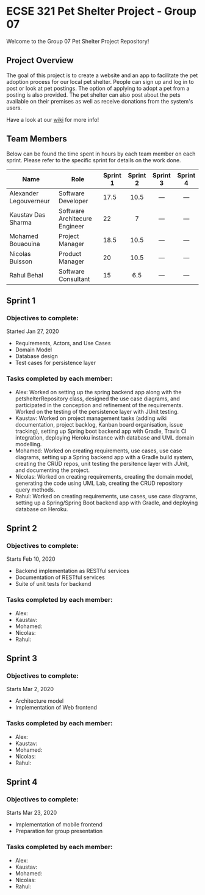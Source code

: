 # ECSE 321 Pet Shelter Project - Group 07

Welcome to the Group 07 Pet Shelter Project Repository!

## Project Overview 

The goal of this project is to create a website and an app to facilitate the pet adoption process for our local pet shelter. People can sign up and log in to post or look at pet postings. The option of applying to adopt a pet from a posting is also provided. The pet shelter can also post about the pets available on their premises as well as receive donations from the system's users.

Have a look at our [wiki](https://github.com/McGill-ECSE321-Winter2020/project-group-07/wiki) for more info!

## Team Members

Below can be found the time spent in hours by each team member on each sprint. Please refer to the specific sprint for details on the work done. 

| Name  | Role | Sprint 1 | Sprint 2 | Sprint 3 | Sprint 4 |
| ----- | ----- | ----- | :-----: | :-----: | :-----: |
| Alexander Legouverneur  | Software Developer | 17.5 | 10.5 | &mdash; | &mdash; |
| Kaustav Das Sharma | Software Architecure Engineer | 22 | 7 | &mdash; | &mdash; |
| Mohamed Bouaouina | Project Manager | 18.5 | 10.5 | &mdash; | &mdash; |
| Nicolas Buisson | Product Manager | 20 | 10.5 | &mdash; | &mdash; |
| Rahul Behal | Software Consultant | 15 | 6.5 | &mdash; | &mdash; |

## Sprint 1 

### Objectives to complete:
Started Jan 27, 2020
* Requirements, Actors, and Use Cases
* Domain Model
* Database design
* Test cases for persistence layer

### Tasks completed by each member:
* Alex: Worked on setting up the spring backend app along with the petshelterRepository class, designed the use case diagrams, and participated in the conception and refinement of the requirements. Worked on the testing of the persistence layer with JUnit testing.
* Kaustav: Worked on project management tasks (adding wiki documentation, project backlog, Kanban board organisation, issue tracking), setting up Spring boot backend app with Gradle, Travis CI integration, deploying Heroku instance with database and UML domain modelling.
* Mohamed: Worked on creating requirements, use cases, use case diagrams, setting up a Spring backend app with a Gradle build system, creating the CRUD repos, unit testing the persitence layer with JUnit, and documenting the project.
* Nicolas: Worked on creating requirements, creating the domain model, generating the code using UML Lab, creating the CRUD repository query methods.
* Rahul: Worked on creating requirements, use cases, use case diagrams, setting up a Spring/Spring Boot backend app with Gradle, and deploying database on Heroku.

## Sprint 2

### Objectives to complete:
Starts Feb 10, 2020
* Backend implementation as RESTful services
* Documentation of RESTful services
* Suite of unit tests for backend

### Tasks completed by each member:
* Alex:
* Kaustav:
* Mohamed:
* Nicolas:
* Rahul:

## Sprint 3

### Objectives to complete:
Starts Mar 2, 2020
* Architecture model
* Implementation of Web frontend

### Tasks completed by each member:
* Alex:
* Kaustav:
* Mohamed:
* Nicolas:
* Rahul:

## Sprint 4

### Objectives to complete:
Starts Mar 23, 2020
* Implementation of mobile frontend
* Preparation for group presentation 

### Tasks completed by each member:
* Alex:
* Kaustav:
* Mohamed:
* Nicolas:
* Rahul:
